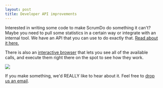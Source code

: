 ```yaml
---
layout: post
title: Developer API improvements
---
```


Interested in writing some code to make ScrumDo do something it can't?  Maybe you need to pull some statistics in a certain way or integrate with an internal tool.  We have an API that you can use to do exactly that.  [Read about it here.](https://github.com/ScrumDoLLC/ScrumDoAPIV2)

There is also an [interactive browser](https://www.scrumdo.com/api/v2/docs) that lets you see all of the available calls, and execute them right there on the spot to see how they work.

![](https://scrumdo-cdn.s3.amazonaws.com/manual_uploads/ScrumDo_API_V2_and_ScrumDo_Blog.png)

If you make something, we'd REALLY like to hear about it.  Feel free to [drop us an email](mailto:support@scrumdo.com).